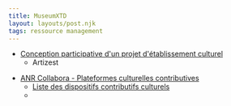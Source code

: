 ```yaml
---
title: MuseumXTD
layout: layouts/post.njk
tags: ressource management
---
```


- [Conception participative d'un projet d'établissement culturel](https://www.artizest.fr/conception-participative-dun-projet-detablissement-culturel/)
	+ Artizest
+ [ANR Collabora - Plateformes culturelles contributives](http://anr-collabora.parisnanterre.fr/)
	+ [Liste des dispositifs contributifs culturels](https://anr-collabora.parisnanterre.fr/observatoire/)
	+ 